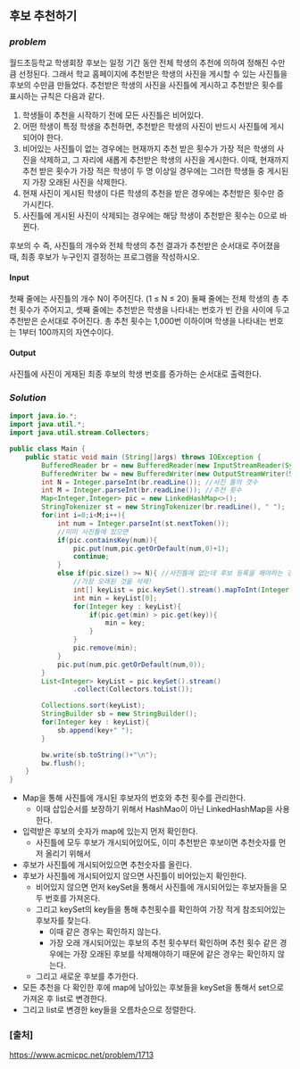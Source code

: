 ## **후보 추천하기**


### ***problem***
월드초등학교 학생회장 후보는 일정 기간 동안 전체 학생의 추천에 의하여 정해진 수만큼 선정된다. 그래서 학교 홈페이지에 추천받은 학생의 사진을 게시할 수 있는 사진틀을 후보의 수만큼 만들었다. 추천받은 학생의 사진을 사진틀에 게시하고 추천받은 횟수를 표시하는 규칙은 다음과 같다.

1. 학생들이 추천을 시작하기 전에 모든 사진틀은 비어있다.
2. 어떤 학생이 특정 학생을 추천하면, 추천받은 학생의 사진이 반드시 사진틀에 게시되어야 한다.
3. 비어있는 사진틀이 없는 경우에는 현재까지 추천 받은 횟수가 가장 적은 학생의 사진을 삭제하고, 그 자리에 새롭게 추천받은 학생의 사진을 게시한다. 이때, 현재까지 추천 받은 횟수가 가장 적은 학생이 두 명 이상일 경우에는 그러한 학생들 중 게시된 지 가장 오래된 사진을 삭제한다.
4. 현재 사진이 게시된 학생이 다른 학생의 추천을 받은 경우에는 추천받은 횟수만 증가시킨다.
5. 사진틀에 게시된 사진이 삭제되는 경우에는 해당 학생이 추천받은 횟수는 0으로 바뀐다.

후보의 수 즉, 사진틀의 개수와 전체 학생의 추천 결과가 추천받은 순서대로 주어졌을 때, 최종 후보가 누구인지 결정하는 프로그램을 작성하시오.

#### **Input**
첫째 줄에는 사진틀의 개수 N이 주어진다. (1 ≤ N ≤ 20) 둘째 줄에는 전체 학생의 총 추천 횟수가 주어지고, 셋째 줄에는 추천받은 학생을 나타내는 번호가 빈 칸을 사이에 두고 추천받은 순서대로 주어진다. 총 추천 횟수는 1,000번 이하이며 학생을 나타내는 번호는 1부터 100까지의 자연수이다.

#### **Output**
사진틀에 사진이 게재된 최종 후보의 학생 번호를 증가하는 순서대로 출력한다.

### ***Solution***
``` java
import java.io.*;
import java.util.*;
import java.util.stream.Collectors;

public class Main {
    public static void main (String[]args) throws IOException {
        BufferedReader br = new BufferedReader(new InputStreamReader(System.in));
        BufferedWriter bw = new BufferedWriter(new OutputStreamWriter(System.out));
        int N = Integer.parseInt(br.readLine()); //사진 틀의 갯수
        int M = Integer.parseInt(br.readLine()); //추천 횟수
        Map<Integer,Integer> pic = new LinkedHashMap<>();
        StringTokenizer st = new StringTokenizer(br.readLine(), " ");
        for(int i=0;i<M;i++){
            int num = Integer.parseInt(st.nextToken());
            //이미 사진틀에 있으면
            if(pic.containsKey(num)){
                pic.put(num,pic.getOrDefault(num,0)+1);
                continue;
            }
            else if(pic.size() >= N){ //사진틀에 없는데 후보 등록을 해야하는 경우
                //가장 오래된 것을 삭제!
                int[] keyList = pic.keySet().stream().mapToInt(Integer::intValue).toArray();
                int min = keyList[0];
                for(Integer key : keyList){
                    if(pic.get(min) > pic.get(key)){
                        min = key;
                    }
                }
                pic.remove(min);
            }
            pic.put(num,pic.getOrDefault(num,0));
        }
        List<Integer> keyList = pic.keySet().stream()
                .collect(Collectors.toList());

        Collections.sort(keyList);
        StringBuilder sb = new StringBuilder();
        for(Integer key : keyList){
            sb.append(key+" ");
        }

        bw.write(sb.toString()+"\n");
        bw.flush();
    }
}
```
- Map을 통해 사진틀에 개시된 후보자의 번호와 추천 횟수를 관리한다.
    - 이때 삽입순서를 보장하기 위해서 HashMao이 아닌 LinkedHashMap을 사용한다.
- 입력받은 후보의 숫자가 map에 있는지 먼저 확인한다.
    - 사진틀에 모두 후보가 개시되어있어도, 이미 추천받은 후보이면 추천숫자를 먼저 올리기 위해서
- 후보가 사진틀에 개시되어있으면 추천숫자를 올린다.
- 후보가 사진틀에 개시되어있지 않으면 사진틀이 비어있는지 확인한다.
    - 비어있지 않으면 먼저 keySet을 통해서 사진틀에 개시되어있는 후보자들을 모두 번호를 가져온다.
    - 그리고 keySet의 key들을 통해 추천횟수를 확인하여 가장 적게 참조되어있는 후보자를 찾는다.
        - 이때 같은 경우는 확인하지 않는다.
        - 가장 오래 개시되어있는 후보의 추천 횟수부터 확인하며 추천 횟수 같은 경우에는 가장 오래된 후보를 삭제해야하기 때문에 같은 경우는 확인하지 않는다.
    - 그리고 새로운 후보를 추가한다.
- 모든 추천을 다 확인한 후에 map에 남아있는 후보들을 keySet을 통해서 set으로 가져온 후 list로 변경한다.
- 그리고 list로 변경한 key들을 오름차순으로 정렬한다. 
 
### **[출처]**
https://www.acmicpc.net/problem/1713